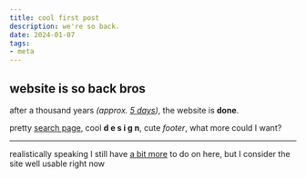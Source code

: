 ```yaml
---
title: cool first post
description: we're so back.
date: 2024-01-07
tags:
- meta
---
```

## website is so back bros

after a thousand years *(approx. [5 days](https://github.com/xtrm-en/xtrm.me/commit/3c3584c2c46776e733f88230ab38fb009bbe8899))*, the website is **done**.

pretty [search page](/pages/posts.vto), cool **d e s i g n**, cute *footer*, what more could I want?

---

realistically speaking I still have [a bit more](/pages/TODO.md) to do on here, but I consider the site well usable right now

### 
